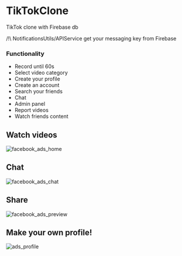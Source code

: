 # TikTokClone
TikTok clone with Firebase db

/!\ NotificationsUtils/APIService get your messaging key from Firebase

### Functionality 
- Record until 60s 
- Select video category
- Create your profile
- Create an account
- Search your friends
- Chat
- Admin panel
- Report videos
- Watch friends content

## Watch videos
![facebook_ads_home](https://user-images.githubusercontent.com/58702474/144748598-17cec35b-3d71-4494-9cc5-40a9d19e0bc4.png)

## Chat
![facebook_ads_chat](https://user-images.githubusercontent.com/58702474/144748608-ec0d9675-e5d6-4e53-a746-748a4015abdd.png)

## Share
![facebook_ads_preview](https://user-images.githubusercontent.com/58702474/144748615-f44dfa27-c160-48ac-a236-2b107d3c3763.png)

## Make your own profile!
![ads_profile](https://user-images.githubusercontent.com/58702474/144748626-b6a52fc8-063e-4caf-9251-43c4bf15deb1.png)
